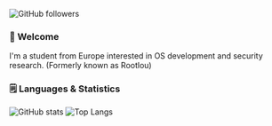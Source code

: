 ![GitHub followers](https://img.shields.io/github/followers/binls?label=Followers)

### 👋 Welcome

I'm a student from Europe interested in OS development and security research.
(Formerly known as Rootlou)

### 🗒️ Languages & Statistics

![GitHub stats](https://github-readme-stats.vercel.app/api?username=binls&show_icons=true&theme=tokyonight)
![Top Langs](https://github-readme-stats.vercel.app/api/top-langs/?username=binls&theme=tokyonight)
